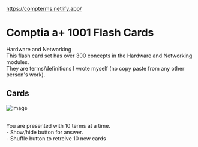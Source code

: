 https://compterms.netlify.app/

# Comptia a+ 1001 Flash Cards </br>
Hardware and Networking </br>
This flash card set has over 300 concepts in the Hardware and Networking modules. </br>
They are terms/definitions I wrote myself (no copy paste from any other person's work). </br>
## Cards
![image](https://user-images.githubusercontent.com/60686512/113685328-6bba6200-96c6-11eb-8c85-9070c5db2709.png)

</br>
You are presented with 10 terms at a time. <br>
- Show/hide button for answer. </br>
- Shuffle button to retreive 10 new cards <br>
